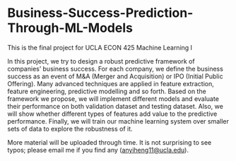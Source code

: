 # Business-Success-Prediction-Through-ML-Models
This is the final project for UCLA ECON 425 Machine Learning I

In this project, we try to design a robust predictive framework of companies’ business success. For each company, we define the business success as an event of M&A (Merger and Acquisition) or IPO (Initial Public Offering). Many advanced techniques are applied in feature extraction, feature engineering, predictive modelling and so forth. Based on the framework we propose, we will implement different models and evaluate their performance on both validation dataset and testing dataset. Also, we will show whether different types of features add value to the predictive performance. Finally, we will train our machine learning system over smaller sets of data to explore the robustness of it.

More material will be uploaded through time. It is not surprising to see typos; please email me if you find any (anyiheng11@ucla.edu).
